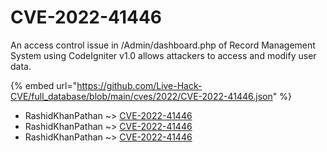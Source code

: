 # CVE-2022-41446

An access control issue in /Admin/dashboard.php of Record Management System using CodeIgniter v1.0 allows attackers to access and modify user data.

{% embed url="https://github.com/Live-Hack-CVE/full_database/blob/main/cves/2022/CVE-2022-41446.json" %}


* RashidKhanPathan ~> [CVE-2022-41446](https://www.alice-snow.ru/2022/database/cve-2022-41446/cve-2022-41446-rashidkhanpathan)
* RashidKhanPathan ~> [CVE-2022-41446](https://www.alice-snow.ru/2022/database/cve-2022-41446/cve-2022-41446-rashidkhanpathan)
* RashidKhanPathan ~> [CVE-2022-41446](https://www.alice-snow.ru/2022/database/cve-2022-41446/cve-2022-41446-rashidkhanpathan)